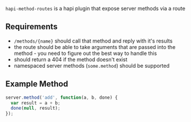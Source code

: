 `hapi-method-routes` is a hapi plugin that expose server methods via a route

## Requirements
* `/methods/{name}` should call that method and reply with it's results
* the route should be able to take arguments that are passed into the method - you need to figure out the best way to handle this
* should return a 404 if the method doesn't exist
* namespaced server methods (`some.method`) should be supported

## Example Method

```js
server.method('add', function(a, b, done) {
  var result = a + b;
  done(null, result);
});
```